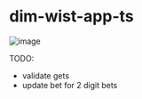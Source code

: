 # dim-wist-app-ts

![image](https://github.com/kasperis3/dim-wist-app-ts/assets/37469965/e212fa7a-21b0-4ecd-86fb-4743adcd8f43)

TODO:

- validate gets
- update bet for 2 digit bets
